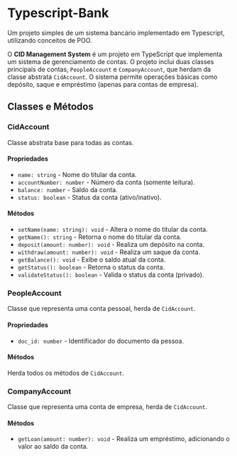 # Typescript-Bank
Um projeto simples de um sistema bancário implementado em Typescript, utilizando conceitos de POO.

O **CID Management System** é um projeto em TypeScript que implementa um sistema de gerenciamento de contas. O projeto inclui duas classes principais de contas, `PeopleAccount` e `CompanyAccount`, que herdam da classe abstrata `CidAccount`. O sistema permite operações básicas como depósito, saque e empréstimo (apenas para contas de empresa).
## Classes e Métodos

### CidAccount

Classe abstrata base para todas as contas.

#### Propriedades

- `name: string` - Nome do titular da conta.
- `accountNumber: number` - Número da conta (somente leitura).
- `balance: number` - Saldo da conta.
- `status: boolean` - Status da conta (ativo/inativo).

#### Métodos

- `setName(name: string): void` - Altera o nome do titular da conta.
- `getName(): string` - Retorna o nome do titular da conta.
- `deposit(amount: number): void` - Realiza um depósito na conta.
- `withdraw(amount: number): void` - Realiza um saque da conta.
- `getBalance(): void` - Exibe o saldo atual da conta.
- `getStatus(): boolean` - Retorna o status da conta.
- `validateStatus(): boolean` - Valida o status da conta (privado).

### PeopleAccount

Classe que representa uma conta pessoal, herda de `CidAccount`.

#### Propriedades

- `doc_id: number` - Identificador do documento da pessoa.

#### Métodos

Herda todos os métodos de `CidAccount`.

### CompanyAccount

Classe que representa uma conta de empresa, herda de `CidAccount`.

#### Métodos

- `getLoan(amount: number): void` - Realiza um empréstimo, adicionando o valor ao saldo da conta.

